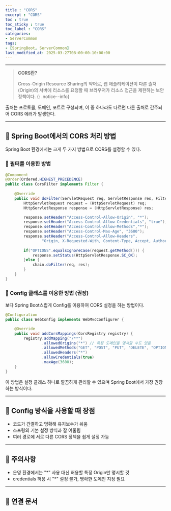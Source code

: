 ```yaml
---
title : "CORS"
excerpt : "CORS"
toc : true
toc_sticky : true
toc_label : "CORS"
categories:
- ServerCommon
tags:
- [SpringBoot, ServerCommon]
last_modified_at: 2025-03-27T08:00:00-10:00:00
---
```

  
---
  
> **CORS란?**  
>
> Cross-Origin Resource Sharing의 약어로, 웹 애플리케이션이 다른 출처(Origin)의 서버에 리소스를 요청할 때 브라우저가 리소스 접근을 제한하는 보안 정책이다. 
{: .notice--info}  

출처는 프로토콜, 도메인, 포트로 구성되며, 이 중 하나라도 다르면 다른 출처로 간주되어 CORS 에러가 발생한다.

---
  
## 📌 Spring Boot에서의 CORS 처리 방법

Spring Boot 환경에서는 크게 두 가지 방법으로 CORS를 설정할 수 있다.
  
### 🎯 필터를 이용한 방법
  
```java
@Component  
@Order(Ordered.HIGHEST_PRECEDENCE)  
public class CorsFilter implements Filter {  
  
    @Override  
    public void doFilter(ServletRequest req, ServletResponse res, FilterChain chain) throws IOException, ServletException {  
        HttpServletRequest request = (HttpServletRequest) req;  
        HttpServletResponse response = (HttpServletResponse) res;  

        response.setHeader("Access-Control-Allow-Origin", "*");
        response.setHeader("Access-Control-Allow-Credentials", "true");  
        response.setHeader("Access-Control-Allow-Methods","*");  
        response.setHeader("Access-Control-Max-Age", "3600");  
        response.setHeader("Access-Control-Allow-Headers",  
                "Origin, X-Requested-With, Content-Type, Accept, Authorization");  
  
        if("OPTIONS".equalsIgnoreCase(request.getMethod())) {  
            response.setStatus(HttpServletResponse.SC_OK);  
        }else {  
            chain.doFilter(req, res);  
        }  
    }  
}
```
  
### 🎯 Config 클래스를 이용한 방법 (권장)

보다 Spring Boot스럽게 Config를 이용하여 CORS 설정을 하는 방법이다.
  
```java
@Configuration
public class WebConfig implements WebMvcConfigurer {

    @Override
    public void addCorsMappings(CorsRegistry registry) {
        registry.addMapping("/**")
                .allowedOrigins("*") // 특정 도메인을 명시할 수도 있음
                .allowedMethods("GET", "POST", "PUT", "DELETE", "OPTIONS")
                .allowedHeaders("*")
                .allowCredentials(true)
                .maxAge(3600);
    }
}
```

이 방법은 설정 클래스 하나로 깔끔하게 관리할 수 있으며 Spring Boot에서 가장 권장하는 방식이다.

---
  
## 📌 Config 방식을 사용할 때 장점
- 코드가 간결하고 명확해 유지보수가 쉬움
- 스프링의 기본 설정 방식과 잘 어울림
- 여러 경로에 서로 다른 CORS 정책을 쉽게 설정 가능

---
  
## 📌 주의사항
- 운영 환경에서는 "\*" 사용 대신 허용할 특정 Origin만 명시할 것
- credentials 허용 시 "\*" 설정 불가, 명확한 도메인 지정 필요

---
  
## 📌 연결 문서